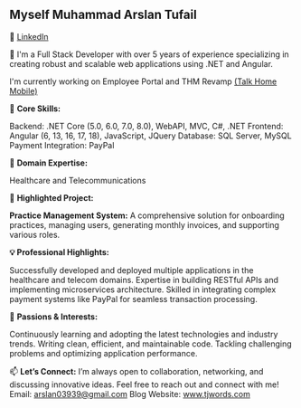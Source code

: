 ## Myself Muhammad Arslan Tufail
💼 [LinkedIn](https://www.linkedin.com/in/muhammad-arslan-tufail-b99150843/)

👋 I'm a Full Stack Developer with over 5 years of experience specializing in creating robust and scalable web applications using .NET and Angular.

I'm currently working on Employee Portal and THM Revamp [(Talk Home Mobile)](https://talkhome.co.uk/)

🔧 **Core Skills:**

Backend: .NET Core (5.0, 6.0, 7.0, 8.0), WebAPI, MVC, C#, .NET
Frontend: Angular (6, 13, 16, 17, 18), JavaScript, JQuery
Database: SQL Server, MySQL
Payment Integration: PayPal

💼 **Domain Expertise:**

Healthcare and
Telecommunications

🚀 **Highlighted Project:**

**Practice Management System:** A comprehensive solution for onboarding practices, managing users, generating monthly invoices, and supporting various roles.

**💡 Professional Highlights:**

Successfully developed and deployed multiple applications in the healthcare and telecom domains.
Expertise in building RESTful APIs and implementing microservices architecture.
Skilled in integrating complex payment systems like PayPal for seamless transaction processing.

🎯 **Passions & Interests:**

Continuously learning and adopting the latest technologies and industry trends.
Writing clean, efficient, and maintainable code.
Tackling challenging problems and optimizing application performance.

📫 **Let’s Connect:**
I’m always open to collaboration, networking, and discussing innovative ideas. Feel free to reach out and connect with me!
Email: arslan03939@gmail.com
Blog Website: www.tjwords.com
